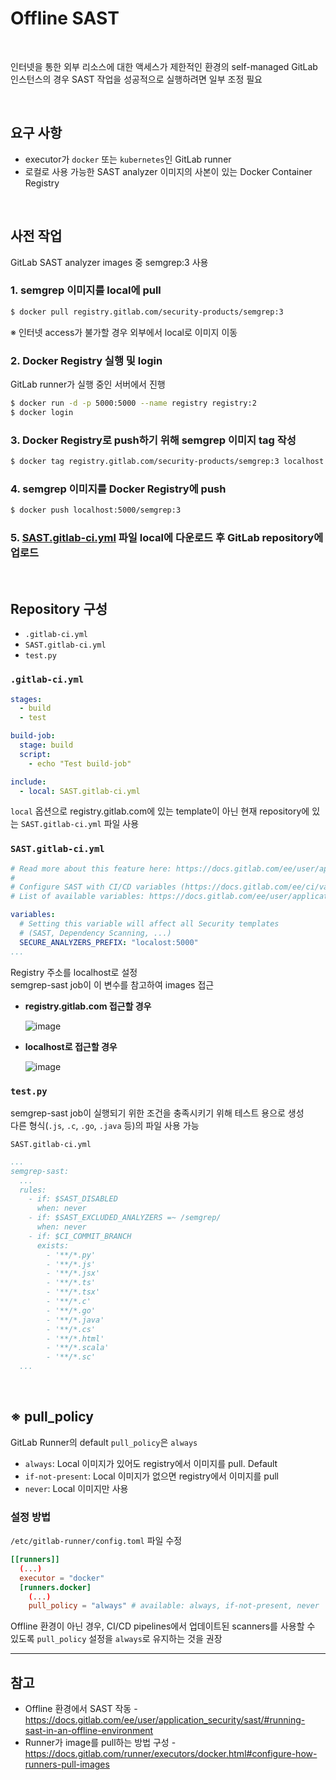 # Offline SAST

<br>

인터넷을 통한 외부 리소스에 대한 액세스가 제한적인 환경의 self-managed GitLab 인스턴스의 경우 SAST 작업을 성공적으로 실행하려면 일부 조정 필요

<br>

## 요구 사항
- executor가 `docker` 또는 `kubernetes`인 GitLab runner
- 로컬로 사용 가능한 SAST analyzer 이미지의 사본이 있는 Docker Container Registry

<br>

## 사전 작업
GitLab SAST analyzer images 중 semgrep:3 사용

### 1. semgrep 이미지를 local에 pull
```bash
$ docker pull registry.gitlab.com/security-products/semgrep:3
```

※ 인터넷 access가 불가할 경우 외부에서 local로 이미지 이동

### 2. Docker Registry 실행 및 login
GitLab runner가 실행 중인 서버에서 진행

```bash
$ docker run -d -p 5000:5000 --name registry registry:2
$ docker login
```

### 3. Docker Registry로 push하기 위해 semgrep 이미지 tag 작성
```bash
$ docker tag registry.gitlab.com/security-products/semgrep:3 localhost:5000/semgrep:3
```

### 4. semgrep 이미지를 Docker Registry에 push
```bash
$ docker push localhost:5000/semgrep:3
```

### 5. [SAST.gitlab-ci.yml](https://gitlab.com/gitlab-org/gitlab/-/blob/master/lib/gitlab/ci/templates/Jobs/SAST.gitlab-ci.yml) 파일 local에 다운로드 후 GitLab repository에 업로드

<br>

## Repository 구성
- `.gitlab-ci.yml`
- `SAST.gitlab-ci.yml`
- `test.py`

### `.gitlab-ci.yml`
```yaml
stages:
  - build
  - test

build-job:
  stage: build
  script:
    - echo "Test build-job"

include:
  - local: SAST.gitlab-ci.yml
```

`local` 옵션으로 registry.gitlab.com에 있는 template이 아닌 현재 repository에 있는 `SAST.gitlab-ci.yml` 파일 사용

### `SAST.gitlab-ci.yml`
```yaml
# Read more about this feature here: https://docs.gitlab.com/ee/user/application_security/sast/
#
# Configure SAST with CI/CD variables (https://docs.gitlab.com/ee/ci/variables/index.html).
# List of available variables: https://docs.gitlab.com/ee/user/application_security/sast/index.html#available-variables

variables:
  # Setting this variable will affect all Security templates
  # (SAST, Dependency Scanning, ...)
  SECURE_ANALYZERS_PREFIX: "localost:5000"
...
```

Registry 주소를 localhost로 설정  
semgrep-sast job이 이 변수를 참고하여 images 접근

- **registry.gitlab.com 접근할 경우**
  
  ![image](https://user-images.githubusercontent.com/46125158/226167277-9cfad232-55cf-4eb1-9e54-e2708f7426c3.png)
- **localhost로 접근할 경우**
  
  ![image](https://user-images.githubusercontent.com/46125158/226167454-e766c976-198b-4e08-847d-9f517a48b421.png)

### `test.py`
semgrep-sast job이 실행되기 위한 조건을 충족시키기 위해 테스트 용으로 생성  
다른 형식(`.js`, `.c`, `.go`, `.java` 등)의 파일 사용 가능

`SAST.gitlab-ci.yml`
```yaml
...
semgrep-sast:
  ...
  rules:
    - if: $SAST_DISABLED
      when: never
    - if: $SAST_EXCLUDED_ANALYZERS =~ /semgrep/
      when: never
    - if: $CI_COMMIT_BRANCH
      exists:
        - '**/*.py'
        - '**/*.js'
        - '**/*.jsx'
        - '**/*.ts'
        - '**/*.tsx'
        - '**/*.c'
        - '**/*.go'
        - '**/*.java'
        - '**/*.cs'
        - '**/*.html'
        - '**/*.scala'
        - '**/*.sc'
  ...
```

<br>

## ※ pull_policy
GitLab Runner의 default `pull_policy`은 `always`

- `always`: Local 이미지가 있어도 registry에서 이미지를 pull. Default
- `if-not-present`: Local 이미지가 없으면 registry에서 이미지를 pull
- `never`: Local 이미지만 사용

### 설정 방법
`/etc/gitlab-runner/config.toml` 파일 수정

```toml
[[runners]]
  (...)
  executor = "docker"
  [runners.docker]
    (...)
    pull_policy = "always" # available: always, if-not-present, never
```

Offline 환경이 아닌 경우, CI/CD pipelines에서 업데이트된 scanners를 사용할 수 있도록 `pull_policy` 설정을 `always`로 유지하는 것을 권장

<hr>

## 참고
- Offline 환경에서 SAST 작동 - https://docs.gitlab.com/ee/user/application_security/sast/#running-sast-in-an-offline-environment
- Runner가 image를 pull하는 방법 구성 - https://docs.gitlab.com/runner/executors/docker.html#configure-how-runners-pull-images
